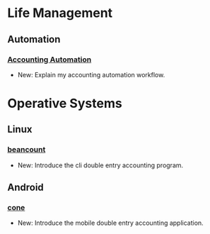 # Life Management

## Automation

### [Accounting Automation](accounting_automation.md)

* New: Explain my accounting automation workflow.

# Operative Systems

## Linux

### [beancount](beancount.md)

* New: Introduce the cli double entry accounting program.

## Android

### [cone](cone.md)

* New: Introduce the mobile double entry accounting application.